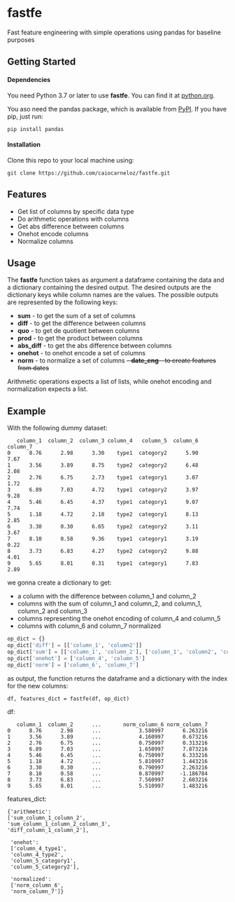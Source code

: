 # fastfe
Fast feature engineering with simple operations using pandas for baseline purposes

## Getting Started
#### Dependencies
You need Python 3.7 or later to use **fastfe**. You can find it at [python.org](https://www.python.org/).

You aso need the pandas package, which is available from [PyPI](https://pypi.org). If you have pip, just run:
```
pip install pandas
```
#### Installation
Clone this repo to your local machine using:
```
git clone https://github.com/caiocarneloz/fastfe.git
```

## Features
- Get list of columns by specific data type
- Do arithmetic operations with columns
- Get abs difference between columns
- Onehot encode columns
- Normalize columns

## Usage
The **fastfe** function takes as argument a dataframe containing the data and a dictionary containing the desired output. The desired outputs are the dictionary keys while column names are the values. The possible outputs are represented by the following keys:

- **sum** - to get the sum of a set of columns
- **diff** - to get the difference between columns
- **quo** - to get de quotient between columns
- **prod** - to get the product between columns
- **abs_diff** - to get the abs difference between columns
- **onehot** - to onehot encode a set of columns
- **norm** - to normalize a set of columns
~~- **date_eng** - to create features from dates~~

Arithmetic operations expects a list of lists, while onehot encoding and normalization expects a list.

## Example
With the following dummy dataset:
```
   column_1  column_2  column_3 column_4   column_5  column_6  column_7
0      8.76      2.98      3.30    type1  category2      5.90      7.67
1      3.56      3.89      8.75    type2  category2      6.48      2.08
2      2.76      6.75      2.73    type1  category1      3.07      1.72
3      6.89      7.03      4.72    type1  category2      3.97      9.28
4      5.46      6.45      4.37    type1  category1      9.07      7.74
5      1.18      4.72      2.18    type2  category1      8.13      2.85
6      3.30      0.30      6.65    type2  category2      3.11      3.67
7      8.10      0.58      9.36    type1  category1      3.19      0.22
8      3.73      6.83      4.27    type2  category2      9.88      4.01
9      5.65      8.01      0.31    type1  category1      7.83      2.89
```
we gonna create a dictionary to get:
- a column with the difference between column_1 and column_2
- columns with the sum of column_1 and column_2, and column_1, column_2 and column_3
- columns representing the onehot encoding of column_4 and column_5
- columns with column_6 and column_7 normalized

```python
op_dict = {}
op_dict['diff'] = [['column_1', 'column2']]
op_dict['sum'] = [['column_1', 'column_2'], ['column_1', 'column2', 'column_3']]
op_dict['onehot'] = ['column_4', 'column_5']
op_dict['norm'] = ['column_6', 'column_7']
```
as output, the function returns the dataframe and a dictionary with the index for the new columns:
```
df, features_dict = fastfe(df, op_dict)
```
df:
```
   column_1  column_2      ...       norm_column_6 norm_column_7
0      8.76      2.98      ...            3.580997      6.263216
1      3.56      3.89      ...            4.160997      0.673216
2      2.76      6.75      ...            0.750997      0.313216
3      6.89      7.03      ...            1.650997      7.873216
4      5.46      6.45      ...            6.750997      6.333216
5      1.18      4.72      ...            5.810997      1.443216
6      3.30      0.30      ...            0.790997      2.263216
7      8.10      0.58      ...            0.870997     -1.186784
8      3.73      6.83      ...            7.560997      2.603216
9      5.65      8.01      ...            5.510997      1.483216
```
features_dict:
```
{'arithmetic': 
['sum_column_1_column_2',
'sum_column_1_column_2_column_3',
'diff_column_1_column_2'],

 'onehot': 
 ['column_4_type1',
 'column_4_type2',
 'column_5_category1',
 'column_5_category2'],
 
 'normalized': 
 ['norm_column_6', 
 'norm_column_7']}
```



